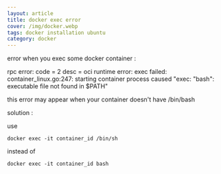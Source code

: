 ```yaml
---
layout: article
title: docker exec error
cover: /img/docker.webp
tags: docker installation ubuntu
category: docker
---
```


error when you exec some docker container :

rpc error: code = 2 desc = oci runtime error: exec failed: container_linux.go:247: starting container process caused "exec: \"bash\": executable file not found in $PATH"

this error may appear when your container doesn't have /bin/bash

solution :

use

```
docker exec -it container_id /bin/sh
```

instead of

```
docker exec -it container_id bash
```
